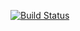 [![Build Status](https://dev.azure.com/estudos-dotnet/biblioteca/_apis/build/status/estudos-dotnet.biblioteca-backend?branchName=master)](https://dev.azure.com/estudos-dotnet/biblioteca/_build/latest?definitionId=1&branchName=master)